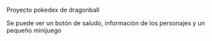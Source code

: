 Proyecto pokedex de dragonball

Se puede ver un botón de saludo, información de los personajes y un pequeño minijuego
